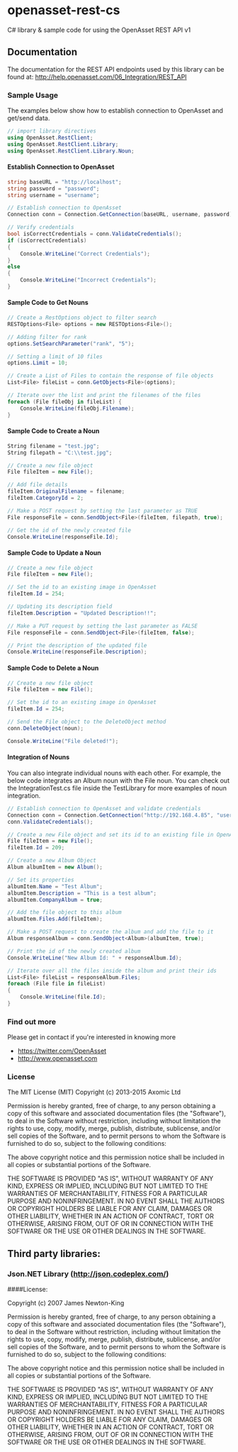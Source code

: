# openasset-rest-cs
C# library &amp; sample code for using the OpenAsset REST API v1

## Documentation
The documentation for the REST API endpoints used by this library can be found at:
http://help.openasset.com/06_Integration/REST_API

### Sample Usage
The examples below show how to establish connection to OpenAsset and get/send data.

```csharp
// import library directives
using OpenAsset.RestClient;
using OpenAsset.RestClient.Library;
using OpenAsset.RestClient.Library.Noun;
```

#### Establish Connection to OpenAsset
```csharp
string baseURL = "http://localhost";
string password = "password";
string username = "username";

// Establish connection to OpenAsset
Connection conn = Connection.GetConnection(baseURL, username, password);

// Verify credentials
bool isCorrectCredentials = conn.ValidateCredentials();
if (isCorrectCredentials)
{
    Console.WriteLine("Correct Credentials");
}
else
{
    Console.WriteLine("Incorrect Credentials");
}
```

#### Sample Code to Get Nouns
```csharp
// Create a RestOptions object to filter search
RESTOptions<File> options = new RESTOptions<File>();

// Adding filter for rank
options.SetSearchParameter("rank", "5");

// Setting a limit of 10 files
options.Limit = 10;

// Create a List of Files to contain the response of file objects
List<File> fileList = conn.GetObjects<File>(options);

// Iterate over the list and print the filenames of the files
foreach (File fileObj in fileList) {
    Console.WriteLine(fileObj.Filename);
}
```

#### Sample Code to Create a Noun
```csharp
String filename = "test.jpg";
String filepath = "C:\\test.jpg";

// Create a new file object
File fileItem = new File();

// Add file details
fileItem.OriginalFilename = filename;
fileItem.CategoryId = 2;

// Make a POST request by setting the last parameter as TRUE
File responseFile = conn.SendObject<File>(fileItem, filepath, true);

// Get the id of the newly created file
Console.WriteLine(responseFile.Id);
```

#### Sample Code to Update a Noun
```csharp
// Create a new file object
File fileItem = new File();

// Set the id to an existing image in OpenAsset
fileItem.Id = 254;

// Updating its description field
fileItem.Description = "Updated Description!!";

// Make a PUT request by setting the last parameter as FALSE
File responseFile = conn.SendObject<File>(fileItem, false);

// Print the description of the updated file
Console.WriteLine(responseFile.Description);
```

#### Sample Code to Delete a Noun
```csharp
// Create a new file object
File fileItem = new File();

// Set the id to an existing image in OpenAsset
fileItem.Id = 254;

// Send the File object to the DeleteObject method
conn.DeleteObject(noun);

Console.WriteLine("File deleted!");
```

#### Integration of Nouns
You can also integrate individual nouns with each other. For example, the below code integrates an Album noun with the File noun. You can check out the IntegrationTest.cs file inside the TestLibrary for more examples of noun integration.
```csharp
// Establish connection to OpenAsset and validate credentials
Connection conn = Connection.GetConnection("http://192.168.4.85", "username", "password");
conn.ValidateCredentials();

// Create a new File object and set its id to an existing file in OpenAsset
File fileItem = new File();
fileItem.Id = 209;

// Create a new Album Object
Album albumItem = new Album();

// Set its properties
albumItem.Name = "Test Album";
albumItem.Description = "This is a test album";
albumItem.CompanyAlbum = true;

// Add the file object to this album
albumItem.Files.Add(fileItem);

// Make a POST request to create the album and add the file to it
Album responseAlbum = conn.SendObject<Album>(albumItem, true);

// Print the id of the newly created album
Console.WriteLine("New Album Id: " + responseAlbum.Id);

// Iterate over all the files inside the album and print their ids
List<File> fileList = responseAlbum.Files;
foreach (File file in fileList)
{
    Console.WriteLine(file.Id);
}
```


### Find out more

Please get in contact if you're interested in knowing more

- https://twitter.com/OpenAsset
- http://www.openasset.com

### License

The MIT License (MIT)
Copyright (c) 2013-2015 Axomic Ltd

Permission is hereby granted, free of charge, to any person obtaining a copy of this software and associated documentation files (the "Software"), to deal in the Software without restriction, including without limitation the rights to use, copy, modify, merge, publish, distribute, sublicense, and/or sell copies of the Software, and to permit persons to whom the Software is furnished to do so, subject to the following conditions:

The above copyright notice and this permission notice shall be included in all copies or substantial portions of the Software.

THE SOFTWARE IS PROVIDED "AS IS", WITHOUT WARRANTY OF ANY KIND, EXPRESS OR IMPLIED, INCLUDING BUT NOT LIMITED TO THE WARRANTIES OF MERCHANTABILITY, FITNESS FOR A PARTICULAR PURPOSE AND NONINFRINGEMENT. IN NO EVENT SHALL THE AUTHORS OR COPYRIGHT HOLDERS BE LIABLE FOR ANY CLAIM, DAMAGES OR OTHER LIABILITY, WHETHER IN AN ACTION OF CONTRACT, TORT OR OTHERWISE, ARISING FROM, OUT OF OR IN CONNECTION WITH THE SOFTWARE OR THE USE OR OTHER DEALINGS IN THE SOFTWARE.

## Third party libraries:

### Json.NET Library (http://json.codeplex.com/)
####License:

Copyright (c) 2007 James Newton-King

Permission is hereby granted, free of charge, to any person obtaining a copy of this
software and associated documentation files (the "Software"), to deal in the Software
without restriction, including without limitation the rights to use, copy, modify,
merge, publish, distribute, sublicense, and/or sell copies of the Software, and to
permit persons to whom the Software is furnished to do so, subject to the following
conditions:

The above copyright notice and this permission notice shall be included in all copies
or substantial portions of the Software.

THE SOFTWARE IS PROVIDED "AS IS", WITHOUT WARRANTY OF ANY KIND, EXPRESS OR IMPLIED,
INCLUDING BUT NOT LIMITED TO THE WARRANTIES OF MERCHANTABILITY, FITNESS FOR A
PARTICULAR PURPOSE AND NONINFRINGEMENT. IN NO EVENT SHALL THE AUTHORS OR COPYRIGHT
HOLDERS BE LIABLE FOR ANY CLAIM, DAMAGES OR OTHER LIABILITY, WHETHER IN AN ACTION OF
CONTRACT, TORT OR OTHERWISE, ARISING FROM, OUT OF OR IN CONNECTION WITH THE SOFTWARE
OR THE USE OR OTHER DEALINGS IN THE SOFTWARE.
